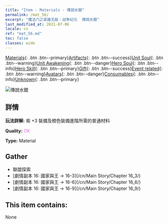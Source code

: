 ```yaml
---
title: "Item - Materials - 傳說水銀"
permalink: /mat_56/
excerpt: "魔法门之英雄无敌：战争纪元  傳說水銀"
last_modified_at: 2021-07-06
locale: cn
ref: "mat_56.md"
toc: false
classes: wide
---
```

 [Materials](/ItemsCN/){: .btn .btn--primary}[Artifacts](/ItemsCN/Artifacts/){: .btn .btn--success}[Unit Soul](/ItemsCN/UnitSoul/){: .btn .btn--warning}[Unit Awakening](/ItemsCN/UnitAwakening/){: .btn .btn--danger}[Hero Soul](/ItemsCN/HeroSoul/){: .btn .btn--info}[Hero Skill](/ItemsCN/HeroSkill/){: .btn .btn--primary}[Gift](/ItemsCN/Gift/){: .btn .btn--success}[Event related](/ItemsCN/Events/){: .btn .btn--warning}[Avatars](/ItemsCN/Avatars/){: .btn .btn--danger}[Consumables](/ItemsCN/Consumables/){: .btn .btn--info}[Unknown](/ItemsCN/Unknown/){: .btn .btn--primary}

 ![傳說水銀](/images/t/i_cailiao_shuiyin2.png)

## 詳情
 **玩法詳解:** 紫 +3 裝備及橙色裝備進階所需的普通材料

 **Quality:** <span style="color: #DA70D6">OK</span>

 **Type:** Material

## Gather

*    聯盟探索 
*    [劇情副本 16: 國家與王 -> 16-3](/cn/Main Story/Chapter 16_3/) 
*    [劇情副本 16: 國家與王 -> 16-6](/cn/Main Story/Chapter 16_6/) 
*    [劇情副本 16: 國家與王 -> 16-9](/cn/Main Story/Chapter 16_9/) 

## This item contains:

  None

